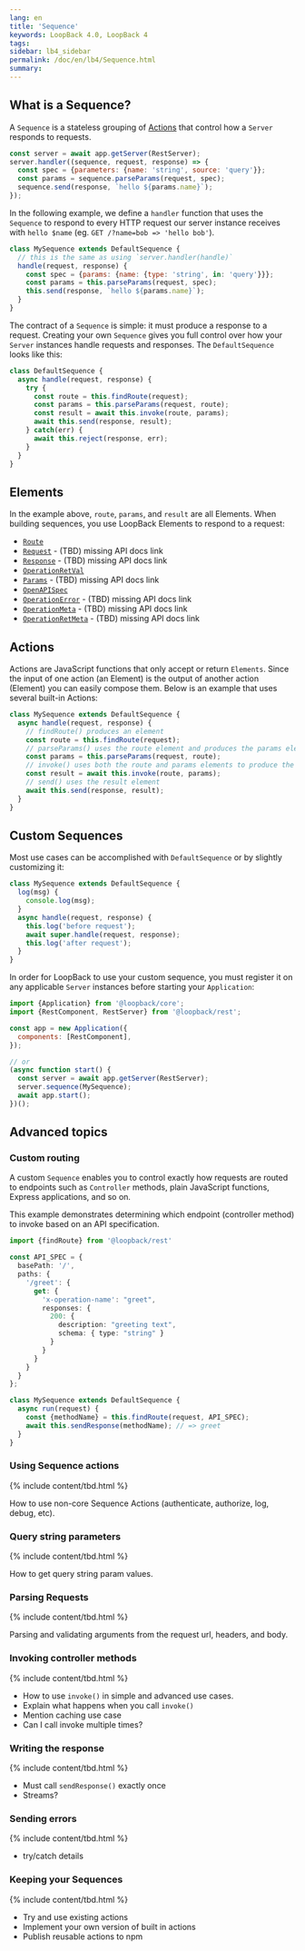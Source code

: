 ```yaml
---
lang: en
title: 'Sequence'
keywords: LoopBack 4.0, LoopBack 4
tags:
sidebar: lb4_sidebar
permalink: /doc/en/lb4/Sequence.html
summary:
---
```


## What is a Sequence?

A `Sequence` is a stateless grouping of [Actions](#actions) that control how a
`Server` responds to requests.

```js
const server = await app.getServer(RestServer);
server.handler((sequence, request, response) => {
  const spec = {parameters: {name: 'string', source: 'query'}};
  const params = sequence.parseParams(request, spec);
  sequence.send(response, `hello ${params.name}`);
});
```

In the following example, we define a `handler` function that uses the
`Sequence` to respond to every HTTP request our server instance receives
with `hello $name` (eg. `GET /?name=bob => 'hello bob'`).

```js
class MySequence extends DefaultSequence {
  // this is the same as using `server.handler(handle)`
  handle(request, response) {
    const spec = {params: {name: {type: 'string', in: 'query'}}};
    const params = this.parseParams(request, spec);
    this.send(response, `hello ${params.name}`);
  }
}
```

The contract of a `Sequence` is simple: it must produce a response to a request.
Creating your own `Sequence` gives you full control over how your `Server`
instances handle requests and responses. The `DefaultSequence` looks like this:

<!--
  FIXME(kev): Should we be copying this logic into the docs directly?
  What if this code changes?
-->
```js
class DefaultSequence {
  async handle(request, response) {
    try {
      const route = this.findRoute(request);
      const params = this.parseParams(request, route);
      const result = await this.invoke(route, params);
      await this.send(response, result);
    } catch(err) {
      await this.reject(response, err);
    }
  }
}
```

## Elements

In the example above, `route`, `params`, and `result` are all Elements. When building sequences, you use LoopBack Elements to respond to a request:

- [`Route`](http://apidocs.loopback.io/@loopback%2frest/#Route)
- [`Request`](http://apidocs.strongloop.com/loopback-next/)  - (TBD) missing API docs link
- [`Response`](http://apidocs.strongloop.com/loopback-next/) - (TBD) missing API docs link
- [`OperationRetVal`](http://apidocs.loopback.io/@loopback%2frest/#OperationRetval)
- [`Params`](http://apidocs.strongloop.com/loopback-next/) - (TBD) missing API docs link
- [`OpenAPISpec`](http://apidocs.loopback.io/@loopback%2fopenapi-spec/)
- [`OperationError`](http://apidocs.strongloop.com/loopback-next/OperationError) - (TBD) missing API docs link
- [`OperationMeta`](http://apidocs.strongloop.com/loopback-next/OperationMeta) - (TBD) missing API docs link
- [`OperationRetMeta`](http://apidocs.strongloop.com/loopback-next/OperationRetMeta) - (TBD) missing API docs link

## Actions

Actions are JavaScript functions that only accept or return `Elements`. Since the input of one action (an Element) is the output of another action (Element) you can easily compose them. Below is an example that uses several built-in Actions:

```js
class MySequence extends DefaultSequence {
  async handle(request, response) {
    // findRoute() produces an element
    const route = this.findRoute(request);
    // parseParams() uses the route element and produces the params element
    const params = this.parseParams(request, route);
    // invoke() uses both the route and params elements to produce the result (OperationRetVal) element
    const result = await this.invoke(route, params);
    // send() uses the result element
    await this.send(response, result);
  }
}
```

## Custom Sequences

Most use cases can be accomplished with `DefaultSequence` or by slightly customizing it:

```js
class MySequence extends DefaultSequence {
  log(msg) {
    console.log(msg);
  }
  async handle(request, response) {
    this.log('before request');
    await super.handle(request, response);
    this.log('after request');
  }
}
```

In order for LoopBack to use your custom sequence, you must register it on any
applicable `Server` instances before starting your `Application`:

```js
import {Application} from '@loopback/core';
import {RestComponent, RestServer} from '@loopback/rest';

const app = new Application({
  components: [RestComponent],
});

// or
(async function start() {
  const server = await app.getServer(RestServer);
  server.sequence(MySequence);
  await app.start();
})();
```

## Advanced topics

### Custom routing

A custom `Sequence` enables you to control exactly how requests are routed to endpoints such as `Controller` methods, plain JavaScript functions, Express applications, and so on.

This example demonstrates determining which endpoint (controller method) to invoke based on an API specification.

```ts
import {findRoute} from '@loopback/rest'

const API_SPEC = {
  basePath: '/',
  paths: {
    '/greet': {
      get: {
        'x-operation-name': "greet",
        responses: {
          200: {
            description: "greeting text",
            schema: { type: "string" }
          }
        }
      }
    }
  }
};

class MySequence extends DefaultSequence {
  async run(request) {
    const {methodName} = this.findRoute(request, API_SPEC);
    await this.sendResponse(methodName); // => greet
  }
}
```

### Using Sequence actions

{% include content/tbd.html %}

How to use non-core Sequence Actions (authenticate, authorize, log, debug, etc).

### Query string parameters

{% include content/tbd.html %}

How to get query string param values.

### Parsing Requests

{% include content/tbd.html %}

Parsing and validating arguments from the request url, headers, and body.

### Invoking controller methods

{% include content/tbd.html %}

 - How to use `invoke()` in simple and advanced use cases.
 - Explain what happens when you call `invoke()`
 - Mention caching use case
 - Can I call invoke multiple times?

### Writing the response

{% include content/tbd.html %}

 - Must call `sendResponse()` exactly once
 - Streams?

### Sending errors

{% include content/tbd.html %}

 - try/catch details

### Keeping your Sequences

{% include content/tbd.html %}

 - Try and use existing actions
 - Implement your own version of built in actions
 - Publish reusable actions to npm
